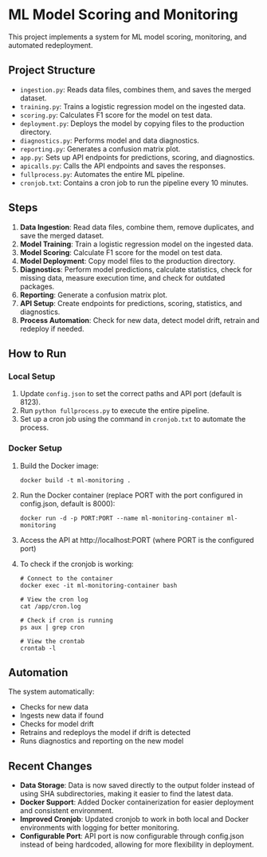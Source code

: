 # ML Model Scoring and Monitoring

This project implements a system for ML model scoring, monitoring, and automated redeployment.

## Project Structure

- `ingestion.py`: Reads data files, combines them, and saves the merged dataset.
- `training.py`: Trains a logistic regression model on the ingested data.
- `scoring.py`: Calculates F1 score for the model on test data.
- `deployment.py`: Deploys the model by copying files to the production directory.
- `diagnostics.py`: Performs model and data diagnostics.
- `reporting.py`: Generates a confusion matrix plot.
- `app.py`: Sets up API endpoints for predictions, scoring, and diagnostics.
- `apicalls.py`: Calls the API endpoints and saves the responses.
- `fullprocess.py`: Automates the entire ML pipeline.
- `cronjob.txt`: Contains a cron job to run the pipeline every 10 minutes.

## Steps

1. **Data Ingestion**: Read data files, combine them, remove duplicates, and save the merged dataset.
2. **Model Training**: Train a logistic regression model on the ingested data.
3. **Model Scoring**: Calculate F1 score for the model on test data.
4. **Model Deployment**: Copy model files to the production directory.
5. **Diagnostics**: Perform model predictions, calculate statistics, check for missing data, measure execution time, and check for outdated packages.
6. **Reporting**: Generate a confusion matrix plot.
7. **API Setup**: Create endpoints for predictions, scoring, statistics, and diagnostics.
8. **Process Automation**: Check for new data, detect model drift, retrain and redeploy if needed.

## How to Run

### Local Setup
1. Update `config.json` to set the correct paths and API port (default is 8123).
2. Run `python fullprocess.py` to execute the entire pipeline.
3. Set up a cron job using the command in `cronjob.txt` to automate the process.

### Docker Setup
1. Build the Docker image:
   ```
   docker build -t ml-monitoring .
   ```

2. Run the Docker container (replace PORT with the port configured in config.json, default is 8000):
   ```
   docker run -d -p PORT:PORT --name ml-monitoring-container ml-monitoring
   ```

3. Access the API at http://localhost:PORT (where PORT is the configured port)

4. To check if the cronjob is working:
   ```
   # Connect to the container
   docker exec -it ml-monitoring-container bash

   # View the cron log
   cat /app/cron.log

   # Check if cron is running
   ps aux | grep cron

   # View the crontab
   crontab -l
   ```

## Automation

The system automatically:
- Checks for new data
- Ingests new data if found
- Checks for model drift
- Retrains and redeploys the model if drift is detected
- Runs diagnostics and reporting on the new model

## Recent Changes

- **Data Storage**: Data is now saved directly to the output folder instead of using SHA subdirectories, making it easier to find the latest data.
- **Docker Support**: Added Docker containerization for easier deployment and consistent environment.
- **Improved Cronjob**: Updated cronjob to work in both local and Docker environments with logging for better monitoring.
- **Configurable Port**: API port is now configurable through config.json instead of being hardcoded, allowing for more flexibility in deployment.

